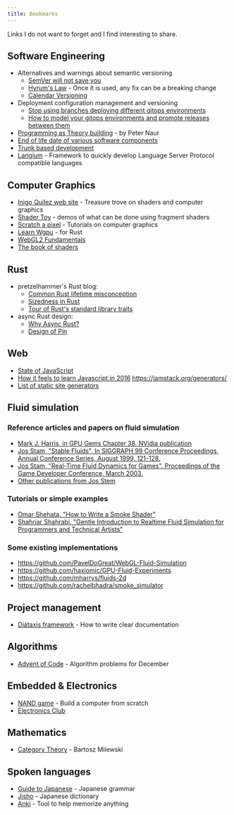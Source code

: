 ```yaml
---
title: Bookmarks
---
```


Links I do not want to forget and I find interesting to share.

## Software Engineering

- Alternatives and warnings about semantic versioning
    - [SemVer will not save you](https://hynek.me/articles/semver-will-not-save-you/)
    - [Hyrum's Law](https://www.hyrumslaw.com/) - Once it is used, any fix can be a breaking change
    - [Calendar Versioning](https://calver.org/)
- Deployment configuration management and versioning
    - [Stop using branches deploying different gitops environments](https://codefresh.io/blog/stop-using-branches-deploying-different-gitops-environments/)
    - [How to model your gitops environments and promote releases between them](https://codefresh.io/blog/how-to-model-your-gitops-environments-and-promote-releases-between-them/)
- [Programming as Theory building](https://gist.github.com/onlurking/fc5c81d18cfce9ff81bc968a7f342fb1) - by Peter Naur
- [End of life date of various software components](https://endoflife.date/)
- [Trunk based development](https://trunkbaseddevelopment.com/)
- [Langium](https://langium.org/) - Framework to quickly develop Language Server Protocol compatible languages

## Computer Graphics

- [Inigo Quilez web site](https://iquilezles.org/) - Treasure trove on shaders and computer graphics
- [Shader Toy](https://www.shadertoy.com/) - demos of what can be done using fragment shaders
- [Scratch a pixel](https://www.scratchapixel.com/) - Tutorials on computer graphics
- [Learn Wgpu](https://sotrh.github.io/learn-wgpu/) - for Rust
- [WebGL2 Fundamentals](https://webgl2fundamentals.org/)
- [The book of shaders](https://thebookofshaders.com/)

## Rust

- pretzelhammer's Rust blog:
    - [Common Rust lifetime misconception](https://github.com/pretzelhammer/rust-blog/blob/master/posts/common-rust-lifetime-misconceptions.md)
    - [Sizedness in Rust](https://github.com/pretzelhammer/rust-blog/blob/master/posts/sizedness-in-rust.md)
    - [Tour of Rust's standard library traits](https://github.com/pretzelhammer/rust-blog/blob/master/posts/tour-of-rusts-standard-library-traits.md)
- async Rust design:
    - [Why Async Rust?](https://without.boats/blog/why-async-rust/)
    - [Design of Pin](https://without.boats/blog/pin/)

## Web

- [State of JavaScript](https://stateofjs.com/)
- [How it feels to learn Javascript in 2016](https://hackernoon.com/how-it-feels-to-learn-javascript-in-2016-d3a717dd577f)
https://jamstack.org/generators/
- [List of static site generators](https://jamstack.org/generators/)

## Fluid simulation

### Reference articles and papers on fluid simulation

- [Mark J. Harris, in GPU Gems Chapter 38, NVidia publication](https://developer.nvidia.com/gpugems/gpugems/part-vi-beyond-triangles/chapter-38-fast-fluid-dynamics-simulation-gpu)
- [Jos Stam, "Stable Fluids", In SIGGRAPH 99 Conference Proceedings, Annual Conference Series, August 1999, 121-128.](https://www.dgp.toronto.edu/people/stam/reality/Research/pdf/ns.pdf)
- [Jos Stam, "Real-Time Fluid Dynamics for Games". Proceedings of the Game Developer Conference, March 2003.](https://www.dgp.toronto.edu/public_user/stam/reality/Research/pdf/GDC03.pdf)
- [Other publications from Jos Stem](https://www.dgp.toronto.edu/public_user/stam/reality/Research/pub.html)

### Tutorials or simple examples

- [Omar Shehata, "How to Write a Smoke Shader"](https://code.tutsplus.com/how-to-write-a-smoke-shader--cms-25587t)
- [Shahriar Shahrabi, "Gentle Introduction to Realtime Fluid Simulation for Programmers and Technical Artists"](https://shahriyarshahrabi.medium.com/gentle-introduction-to-fluid-simulation-for-programmers-and-technical-artists-7c0045c40bac)

### Some existing implementations

- https://github.com/PavelDoGreat/WebGL-Fluid-Simulation
- https://github.com/haxiomic/GPU-Fluid-Experiments
- https://github.com/mharrys/fluids-2d
- https://github.com/rachelbhadra/smoke_simulator


## Project management

-  [Diátaxis framework](https://diataxis.fr/) - How to write clear documentation 

## Algorithms

- [Advent of Code](https://adventofcode.com/) - Algorithm problems for December


## Embedded & Electronics

- [NAND game](https://nandgame.com/) - Build a computer from scratch
- [Electronics Club](https://electronicsclub.info/)

## Mathematics

- [Category Theory](https://www.youtube.com/playlist?list=PLbgaMIhjbmEnaH_LTkxLI7FMa2HsnawM_) - Bartosz Milewski

## Spoken languages

- [Guide to Japanese](https://guidetojapanese.org/) - Japanese grammar
- [Jisho](https://jisho.org/) - Japanese dictionary
- [Anki](https://apps.ankiweb.net/) - Tool to help memorize anything